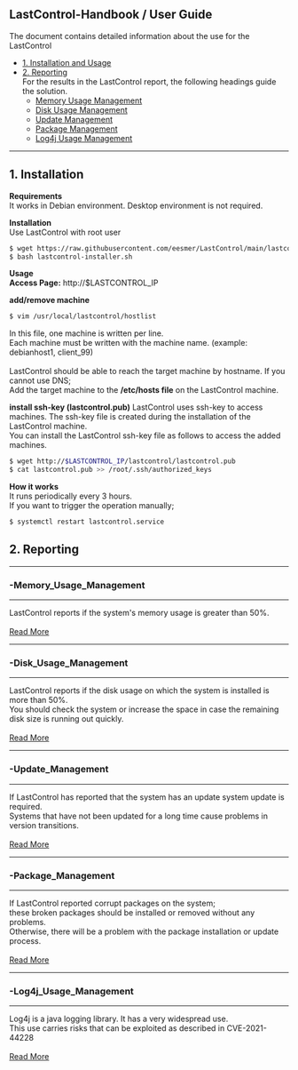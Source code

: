 ## LastControl-Handbook / User Guide
The document contains detailed information about the use for the LastControl
- [1. Installation and Usage](#1-installation)
- [2. Reporting](#2-reporting)<br>
  For the results in the LastControl report, the following headings guide the solution.<br>
  - [Memory Usage Management](#-memory_usage_management)<br>
  - [Disk Usage Management](#-disk_usage_management)<br>
  - [Update Management](#-update_management)<br>
  - [Package Management](#-package_management)<br>
  - [Log4j Usage Management](#-log4j_usage_management)<br>
---

## 1. Installation

**Requirements**<br>
It works in Debian environment. Desktop environment is not required.<br>

**Installation**<br>
Use LastControl with root user
```sh
$ wget https://raw.githubusercontent.com/eesmer/LastControl/main/lastcontrol-installer.sh
$ bash lastcontrol-installer.sh
```
**Usage**<br>
**Access Page:** http://$LASTCONTROL_IP

**add/remove machine**
```sh
$ vim /usr/local/lastcontrol/hostlist
```
In this file, one machine is written per line.<br>
Each machine must be written with the machine name.
(example: debianhost1, client_99) <br>
<br>
LastControl should be able to reach the target machine by hostname.
If you cannot use DNS;<br>
Add the target machine to the **/etc/hosts file** on the LastControl machine.

**install ssh-key (lastcontrol.pub)**
LastControl uses ssh-key to access machines. The ssh-key file is created during the installation of the LastControl machine.<br>
You can install the LastControl ssh-key file as follows to access the added machines.
```sh
$ wget http://$LASTCONTROL_IP/lastcontrol/lastcontrol.pub
$ cat lastcontrol.pub >> /root/.ssh/authorized_keys
```
**How it works**<br>
It runs periodically every 3 hours.<br>
If you want to trigger the operation manually;<br>
```sh
$ systemctl restart lastcontrol.service
```

## 2. Reporting
---
### -Memory_Usage_Management
---
LastControl reports if the system's memory usage is greater than 50%. <br>
<br>
[Read More](https://github.com/eesmer/LastControl/blob/main/docs/Memory_Usage_Management.md)

---
### -Disk_Usage_Management
---
LastControl reports if the disk usage on which the system is installed is more than 50%. <br>
You should check the system or increase the space in case the remaining disk size is running out quickly. <br>
<br>
[Read More](https://github.com/eesmer/LastControl/blob/main/docs/Disk_Usage_Management.md)

---
### -Update_Management
---
If LastControl has reported that the system has an update system update is required. <br>
Systems that have not been updated for a long time cause problems in version transitions. <br>
<br>
[Read More](https://github.com/eesmer/LastControl/blob/main/docs/Update_Management.md)

---
### -Package_Management
---
If LastControl reported corrupt packages on the system; <br>
these broken packages should be installed or removed without any problems. <br>
Otherwise, there will be a problem with the package installation or update process. <br>
<br>
[Read More](https://github.com/eesmer/LastControl/blob/main/docs/Package_Management.md)

---
### -Log4j_Usage_Management
---
Log4j is a java logging library. It has a very widespread use. <br>
This use carries risks that can be exploited as described in CVE-2021-44228 <br>
<br>
[Read More](https://github.com/eesmer/LastControl/blob/main/docs/Log4j_Usage_Management.md)

